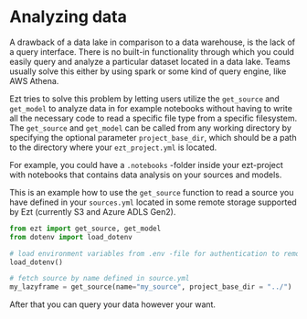 # Analyzing data

A drawback of a data lake in comparison to a data warehouse, is the lack of a query interface. There is no built-in functionality through which you could easily query and analyze a particular dataset located in a data lake. Teams usually solve this either by using spark or some kind of query engine, like AWS Athena.

Ezt tries to solve this problem by letting users utilize the `get_source` and `get_model` to analyze data in for example notebooks without having to write all the necessary code to read a specific file type from a specific filesystem. The `get_source` and `get_model` can be called from any working directory by specifying the optional parameter `project_base_dir`, which should be a path to the directory where your `ezt_project.yml` is located.

For example, you could have a `.notebooks` -folder inside your ezt-project with notebooks that contains data analysis on your sources and models.

This is an example how to use the `get_source` function to read a source you have defined in your `sources.yml` located in some remote storage supported by Ezt (currently S3 and Azure ADLS Gen2).

``` py
from ezt import get_source, get_model
from dotenv import load_dotenv

# load environment variables from .env -file for authentication to remote storage
load_dotenv()

# fetch source by name defined in source.yml
my_lazyframe = get_source(name="my_source", project_base_dir = "../")

```

After that you can query your data however your want.